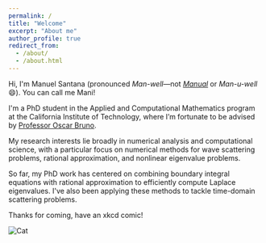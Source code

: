 ```yaml
---
permalink: /
title: "Welcome"
excerpt: "About me"
author_profile: true
redirect_from: 
  - /about/
  - /about.html
---
```

Hi, I'm Manuel Santana (pronounced *Man-well*—not *[Manual](https://youtu.be/XxZGYjU1PRc?si=qR4RiDRTO0uN1L7m)* or *Man-u-well* 😄). You can call me Mani!  

I'm a PhD student in the Applied and Computational Mathematics program at the California Institute of Technology, where I’m fortunate to be advised by [Professor Oscar Bruno](https://eas.caltech.edu/people/obruno).  

My research interests lie broadly in numerical analysis and computational science, with a particular focus on numerical methods for wave scattering problems, rational approximation, and nonlinear eigenvalue problems.  

So far, my PhD work has centered on combining boundary integral equations with rational approximation to efficiently compute Laplace eigenvalues. I've also been applying these methods to tackle time-domain scattering problems.  

Thanks for coming, have an xkcd comic!

![Cat](https://imgs.xkcd.com/comics/fourier.jpg)


